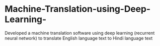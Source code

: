 # Machine-Translation-using-Deep-Learning-
Developed a machine translation software using deep learning (recurrent neural network) to translate English language text to Hindi language text
